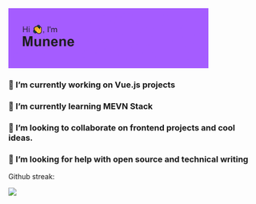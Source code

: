 
<img align="center" alt="Coding" width="400" src="header.png">

<!--
**munene-m/munene-m** is a ✨ _special_ ✨ repository because its `README.md` (this file) appears on your GitHub profile.
-->

### 🔭 I’m currently working on Vue.js projects
### 🌱 I’m currently learning MEVN Stack
### 👯 I’m looking to collaborate on frontend projects and cool ideas.
### 🤔 I’m looking for help with open source and technical writing
<p align="left">
</p>
<p>Github streak:</p>
<a href="https://git.io/streak-stats"><img src="https://streak-stats.demolab.com?user=munene-m">
